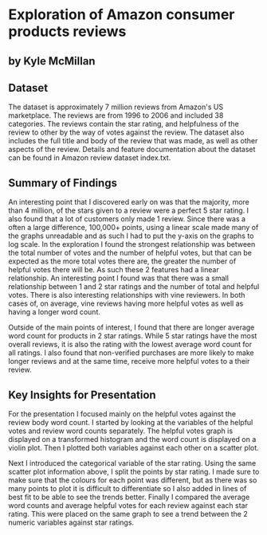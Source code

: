 # Exploration of Amazon consumer products reviews
## by Kyle McMillan


## Dataset

The dataset is approximately 7 million reviews from Amazon's US marketplace. The 
reviews are from 1996 to 2006 and included 38 categories. The reviews contain 
the star rating, and helpfulness of the review to other by the way of votes against 
the review. The dataset also includes the full title and body of the review that 
was made, as well as other aspects of the review. Details and feature documentation 
about the dataset can be found in Amazon review dataset index.txt.


## Summary of Findings

An interesting point that I discovered early on was that the majority, more than 4 
million, of the stars given to a review were a perfect 5 star rating. I also found 
that a lot of customers only made 1 review. Since there was a often a large difference, 
100,000+ points, using a linear scale made many of the graphs unreadable and as such
I had to put the y-axis on the graphs to log scale. In the exploration I found the 
strongest relationship was between the total number of votes and the number of helpful 
votes, but that can be expected as the more total votes there are, the greater the 
number of helpful votes there will be. As such these 2 features had a linear relationship. 
An interesting point I found was that there was a small relationship between 1 and 2 
star ratings and the number of total and helpful votes. There is also interesting 
relationships with vine reviewers. In both cases of, on average, vine reviews having 
more helpful votes as well as having a longer word count.

Outside of the main points of interest, I found that there are longer average word 
count for products in 2 star ratings. While 5 star ratings have the most overall 
reviews, it is also the rating with the lowest average word count for all ratings.
I also found that non-verified purchases are more likely to make longer reviews and 
at the same time, receive more helpful votes to a their review.


## Key Insights for Presentation

For the presentation I focused mainly on the helpful votes against the review body 
word count. I started by looking at the variables of the helpful votes and 
review word counts separately. The helpful votes graph is displayed on a transformed
histogram and the word count is displayed on a violin plot.
Then I plotted both variables against each other on a scatter plot.

Next I introduced the categorical variable of the star rating. Using the same scatter 
plot information above, I split the points by star rating. I made sure to make sure 
that the colours for each point was different, but as there was so many points to plot 
it is difficult to differentiate so I also added in lines of best fit to be able to see 
the trends better.
Finally I compared the average word counts and average helpful votes for each review 
against each star rating. This were placed on the same graph to see a trend between the 
2 numeric variables against star ratings.